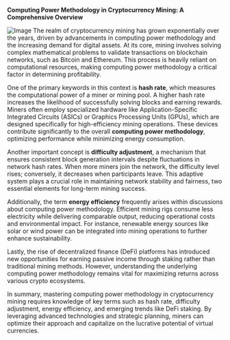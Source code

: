 **Computing Power Methodology in Cryptocurrency Mining: A Comprehensive Overview**


![Image](https://github.com/user-attachments/assets/31692037-0104-4703-abd1-696b6a7dd41b)
The realm of cryptocurrency mining has grown exponentially over the years, driven by advancements in computing power methodology and the increasing demand for digital assets. At its core, mining involves solving complex mathematical problems to validate transactions on blockchain networks, such as Bitcoin and Ethereum. This process is heavily reliant on computational resources, making computing power methodology a critical factor in determining profitability.

One of the primary keywords in this context is **hash rate**, which measures the computational power of a miner or mining pool. A higher hash rate increases the likelihood of successfully solving blocks and earning rewards. Miners often employ specialized hardware like Application-Specific Integrated Circuits (ASICs) or Graphics Processing Units (GPUs), which are designed specifically for high-efficiency mining operations. These devices contribute significantly to the overall **computing power methodology**, optimizing performance while minimizing energy consumption.

Another important concept is **difficulty adjustment**, a mechanism that ensures consistent block generation intervals despite fluctuations in network hash rates. When more miners join the network, the difficulty level rises; conversely, it decreases when participants leave. This adaptive system plays a crucial role in maintaining network stability and fairness, two essential elements for long-term mining success.

Additionally, the term **energy efficiency** frequently arises within discussions about computing power methodology. Efficient mining rigs consume less electricity while delivering comparable output, reducing operational costs and environmental impact. For instance, renewable energy sources like solar or wind power can be integrated into mining operations to further enhance sustainability.

Lastly, the rise of decentralized finance (DeFi) platforms has introduced new opportunities for earning passive income through staking rather than traditional mining methods. However, understanding the underlying computing power methodology remains vital for maximizing returns across various crypto ecosystems.

In summary, mastering computing power methodology in cryptocurrency mining requires knowledge of key terms such as hash rate, difficulty adjustment, energy efficiency, and emerging trends like DeFi staking. By leveraging advanced technologies and strategic planning, miners can optimize their approach and capitalize on the lucrative potential of virtual currencies.